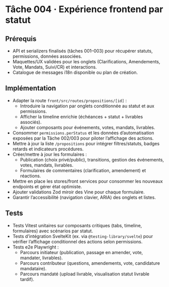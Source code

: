 # Tâche 004 · Expérience frontend par statut

## Prérequis
- API et serializers finalisés (tâches 001–003) pour récupérer statuts, permissions, données associées.
- Maquettes/UX validées pour les onglets (Clarifications, Amendements, Vote, Mandats, Suivi/CR) et interactions.
- Catalogue de messages i18n disponible ou plan de création.

## Implémentation
- Adapter la route `front/src/routes/propositions/[id]` :
  - Introduire la navigation par onglets conditionnée au statut et aux permissions.
  - Afficher la timeline enrichie (échéances + statut + livrables associés).
  - Ajouter composants pour événements, votes, mandats, livrables.
- Consommer `permissions.perStatus` et les données d’automatisation exposées par la Tâche 002/003 pour piloter l’affichage des actions.
- Mettre à jour la liste `/propositions` pour intégrer filtres/statuts, badges retards et indicateurs procédures.
- Créer/mettre à jour les formulaires :
  - Publication (choix privé/public), transitions, gestion des événements, votes, mandats, livrables.
  - Formulaires de commentaires (clarification, amendement) et réactions.
- Mettre en place les stores/front services pour consommer les nouveaux endpoints et gérer état optimiste.
- Ajouter validations Zod miroir des Vine pour chaque formulaire.
- Garantir l’accessibilité (navigation clavier, ARIA) des onglets et listes.

## Tests
- Tests Vitest unitaires sur composants critiques (tabs, timeline, formulaires) avec scénarios par statut.
- Tests d’intégration SvelteKit (ex. via `@testing-library/svelte`) pour vérifier l’affichage conditionnel des actions selon permissions.
- Tests e2e Playwright :
  - Parcours initiateur (publication, passage en amender, vote, mandater, livrables).
  - Parcours contributeur (questions, amendements, vote, candidature mandataire).
  - Parcours mandaté (upload livrable, visualisation statut livrable tardif).
